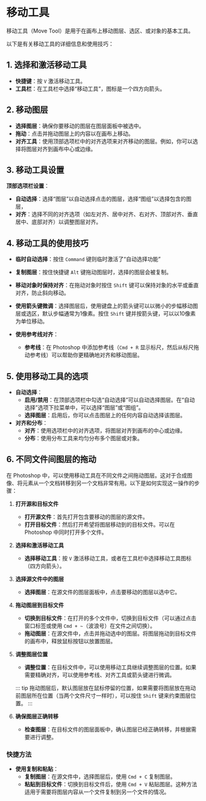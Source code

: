 # 移动工具

移动工具（Move Tool）是用于在画布上移动图层、选区、或对象的基本工具。

以下是有关移动工具的详细信息和使用技巧：

## 1. 选择和激活移动工具

- **快捷键**：按 `V` 激活移动工具。
- **工具栏**：在工具栏中选择“移动工具”，图标是一个四方向箭头。

## 2. 移动图层

- **选择图层**：确保你要移动的图层在图层面板中被选中。
- **拖动**：点击并拖动图层上的内容以在画布上移动。
- **对齐工具**：使用顶部选项栏中的对齐选项来对齐移动的图层。例如，你可以选择将图层对齐到画布中心或边缘。

## 3. 移动工具设置

**顶部选项栏设置**：

- **自动选择**：选择“图层”以自动选择点击的图层，选择“图组”以选择包含的图层，
- **对齐**：选择不同的对齐选项（如左对齐、居中对齐、右对齐、顶部对齐、垂直居中、底部对齐）以调整图层对齐。

## 4. 移动工具的使用技巧

- **临时自动选择**：按住 `Command` 键则临时激活了“自动选择功能”
- **复制图层**：按住快捷键 `Alt` 键拖动图层时，选择的图层会被复制。

- **移动对象时保持对齐**：在拖动对象时按住 `Shift` 键可以保持对象的水平或垂直对齐，防止斜向移动。

- **使用箭头键微调**：选择图层后，使用键盘上的箭头键可以以微小的步幅移动图层或选区，默认步幅通常为1像素。按住 `Shift` 键并按箭头键，可以以10像素为单位移动。

- **使用参考线对齐**：
    - **参考线**：在 Photoshop 中添加参考线（`Cmd + R` 显示标尺，然后从标尺拖动参考线）可以帮助你更精确地对齐和移动图层。


## 5. 使用移动工具的选项

- **自动选择**：
    - **启用/禁用**：在顶部选项栏中勾选“自动选择”可以自动选择图层。在“自动选择”选项下拉菜单中，可以选择“图层”或“图组”。
    - **选择图层**：启用后，你可以点击图层上的任何内容自动选择该图层。
- **对齐和分布**：
    - **对齐**：使用选项栏中的对齐选项，将图层对齐到画布的中心或边缘。
    - **分布**：使用分布工具来均匀分布多个图层或对象。


## 6. 不同文件间图层的拖动 

在 Photoshop 中，可以使用移动工具在不同文件之间拖动图层。这对于合成图像、将元素从一个文档转移到另一个文档非常有用。以下是如何实现这一操作的步骤：

1. **打开源和目标文件**

   - **打开源文件**：首先打开包含要移动的图层的源文件。
   - **打开目标文件**：然后打开希望将图层移动到的目标文件。可以在 Photoshop 中同时打开多个文件。

2. **选择和激活移动工具**

   - **选择移动工具**：按 `V` 激活移动工具，或者在工具栏中选择移动工具图标（四方向箭头）。

3. **选择源文件中的图层**

   - **选择图层**：在源文件的图层面板中，点击要移动的图层以选中它。

4. **拖动图层到目标文件**

   - **切换到目标文件**：在打开的多个文件中，切换到目标文件（可以通过点击窗口标签或使用 `Cmd + ~`（波浪号）在文件之间切换）。
   - **拖动图层**：在源文件中，点击并拖动选中的图层。将图层拖动到目标文件的画布中，释放鼠标按钮以放置图层。

5. **调整图层位置**

   - **调整位置**：在目标文件中，可以使用移动工具继续调整图层的位置。如果需要精确对齐，可以使用参考线、对齐工具或箭头键进行微调。

   ::: tip 
   拖动图层后，默认图层放在鼠标停留的位置，如果需要将图层放在拖动前图层所在位置（当两个文件尺寸一样时），可以按住 `Shift` 键来约束图层位置。
   :::   

6. **确保图层正确转移**

   - **检查图层**：在目标文件的图层面板中，确认图层已经正确转移，并根据需要进行调整。

### 快捷方法

- **使用复制和粘贴**：
    - **复制图层**：在源文件中，选择图层后，使用 `Cmd + C` 复制图层。
    - **粘贴到目标文件**：切换到目标文件后，使用 `Cmd + V` 粘贴图层。这种方法适用于需要将图层内容从一个文件复制到另一个文件的情况。